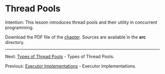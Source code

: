 # Thread Pools

Intention: This lesson introduces thread pools and their utility in concurrent programming.

Download the PDF file of the [chapter](chapter_31.pdf). Sources are available in the <b>src</b> directory. 


<hr>

Next: [Types of Thread Pools](chapter_32.md "Types of Thread Pools") - Types of Thread Pools.

Previous: [Executor Implementations](chapter_30.md "Executor Implementations") - Executor Implementations.
